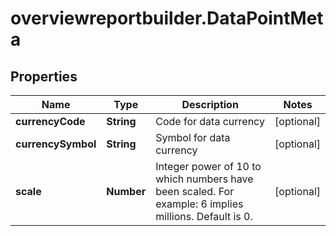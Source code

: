 # overviewreportbuilder.DataPointMeta

## Properties

Name | Type | Description | Notes
------------ | ------------- | ------------- | -------------
**currencyCode** | **String** | Code for data currency | [optional] 
**currencySymbol** | **String** | Symbol for data currency | [optional] 
**scale** | **Number** | Integer power of 10 to which numbers have been scaled. For example: 6 implies millions. Default is 0.  | [optional] 


